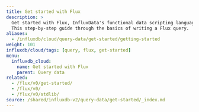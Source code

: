 ```yaml
---
title: Get started with Flux
description: >
  Get started with Flux, InfluxData's functional data scripting language.
  This step-by-step guide through the basics of writing a Flux query.
aliases:
  - /influxdb/cloud/query-data/get-started/getting-started
weight: 101
influxdb/cloud/tags: [query, flux, get-started]
menu:
  influxdb_cloud:
    name: Get started with Flux
    parent: Query data
related:
  - /flux/v0/get-started/
  - /flux/v0/
  - /flux/v0/stdlib/
source: /shared/influxdb-v2/query-data/get-started/_index.md
---
```


<!-- The content of this file is at 
// SOURCE content/shared/influxdb-v2/query-data/get-started/_index.md-->